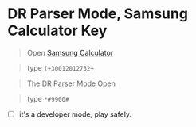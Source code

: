 # DR Parser Mode, Samsung Calculator Key

> Open [Samsung Calculator](https://play.google.com/store/apps/details?id=com.sec.android.app.popupcalculator)

> type `(+30012012732+`

> The DR Parser Mode Open 

> type `*#9900#`

- [ ] it's a developer mode, play safely.

